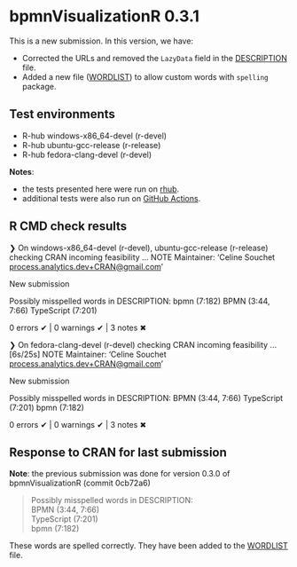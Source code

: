 # bpmnVisualizationR 0.3.1

This is a new submission. In this version, we have:

* Corrected the URLs and removed the `LazyData` field in the [DESCRIPTION](DESCRIPTION) file.
* Added a new file ([WORDLIST](inst/WORDLIST)) to allow custom words with `spelling` package.


## Test environments
- R-hub windows-x86_64-devel (r-devel)
- R-hub ubuntu-gcc-release (r-release)
- R-hub fedora-clang-devel (r-devel)

**Notes**:
- the tests presented here were run on [rhub](https://r-hub.github.io/rhub/articles/rhub.html#prepare-a-cran-submission).
- additional tests were also run on [GitHub Actions](https://github.com/process-analytics/bpmn-visualization-R/actions/workflows/R-CMD-check.yaml).

## R CMD check results

❯ On windows-x86_64-devel (r-devel), ubuntu-gcc-release (r-release)
  checking CRAN incoming feasibility ... NOTE
  Maintainer: ‘Celine Souchet <process.analytics.dev+CRAN@gmail.com>’
  
  New submission
  
  Possibly misspelled words in DESCRIPTION:
    bpmn (7:182)
    BPMN (3:44, 7:66)
    TypeScript (7:201)

0 errors ✔ | 0 warnings ✔ | 3 notes ✖

❯ On fedora-clang-devel (r-devel)
  checking CRAN incoming feasibility ... [6s/25s] NOTE
  Maintainer: ‘Celine Souchet <process.analytics.dev+CRAN@gmail.com>’
  
  New submission
  
  Possibly misspelled words in DESCRIPTION:
    BPMN (3:44, 7:66)
    TypeScript (7:201)
    bpmn (7:182)

0 errors ✔ | 0 warnings ✔ | 3 notes ✖

## Response to CRAN for last submission

**Note**: the previous submission was done for version 0.3.0 of bpmnVisualizationR (commit 0cb72a6)

> Possibly misspelled words in DESCRIPTION:  
>  BPMN (3:44, 7:66)  
>  TypeScript (7:201)  
>  bpmn (7:182)  


These words are spelled correctly. They have been added to the [WORDLIST](inst/WORDLIST) file.
